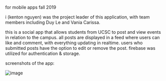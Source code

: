for mobile apps fall 2019

i (kenton nguyen) was the project leader of this application, with team members including Duy Le and Vania Carissa.

this is a social app that allows students from UCSC to post and view events in relation to the campus. all posts are displayed in a feed where users can like and comment, with everything updating in realtime. users who submitted posts have the option to edit or remove the post. firebase was utilized for authentication & storage. 

screenshots of the app:

![image](https://user-images.githubusercontent.com/54251617/70875905-69ca0e00-1f6c-11ea-8d39-d20eb9033e40.png)
